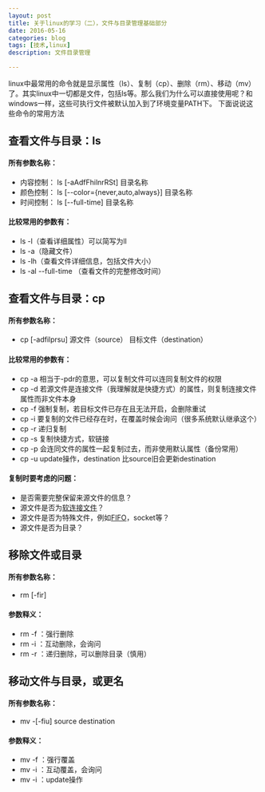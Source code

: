 ```yaml
---
layout: post
title: 关于linux的学习（二），文件与目录管理基础部分
date: 2016-05-16
categories: blog
tags: [技术,linux]
description: 文件目录管理

---
```


linux中最常用的命令就是显示属性（ls）、复制（cp）、删除（rm）、移动（mv）了。其实linux中一切都是文件，包括ls等。那么我们为什么可以直接使用呢？和windows一样，这些可执行文件被默认加入到了环境变量PATH下。
下面说说这些命令的常用方法

## 查看文件与目录：ls

#### 所有参数名称：

- 内容控制： ls [-aAdfFhilnrRSt] 目录名称 
- 颜色控制： ls [--color={never,auto,always}] 目录名称   
- 时间控制： ls [--full-time] 目录名称 

#### 比较常用的参数有：

- ls -l（查看详细属性）可以简写为ll
- ls -a（隐藏文件）
- ls -lh（查看文件详细信息，包括文件大小）
- ls -al --full-time （查看文件的完整修改时间）

## 查看文件与目录：cp

#### 所有参数名称：

-  cp [-adfilprsu] 源文件（source） 目标文件（destination）

#### 比较常用的参数有：

- cp -a 相当于-pdr的意思，可以复制文件可以连同复制文件的权限
- cp -d 若源文件是连接文件（我理解就是快捷方式）的属性，则复制连接文件属性而非文件本身
- cp -f 强制复制，若目标文件已存在且无法开启，会删除重试
- cp -i 要复制的文件已经存在时，在覆盖时候会询问（很多系统默认继承这个）
- cp -r 递归复制
- cp -s 复制快捷方式，软链接
- cp -p 会连同文件的属性一起复制过去，而非使用默认属性（备份常用）
- cp -u update操作，destination 比source旧会更新destination

#### 复制时要考虑的问题：

- 是否需要完整保留来源文件的信息？
- 源文件是否为[软连接文件](https://www.ibm.com/developerworks/cn/linux/l-cn-hardandsymb-links/)？
- 源文件是否为特殊文件，例如[FIFO](https://en.wikipedia.org/wiki/FIFO)，socket等？
- 源文件是否为目录？
 
## 移除文件或目录

#### 所有参数名称：

- rm [-fir]

#### 参数释义：

- rm -f ：强行删除
- rm -i ：互动删除，会询问
- rm -r ：递归删除，可以删除目录（慎用）

## 移动文件与目录，或更名

#### 所有参数名称：

- mv -[-fiu] source destination

#### 参数释义：

- mv -f ：强行覆盖
- mv -i ：互动覆盖，会询问
- mv -i ：update操作